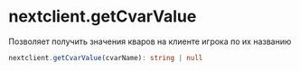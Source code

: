 # nextclient.getCvarValue

Позволяет получить значения кваров на клиенте игрока по их названию


```ts title="Сигнатура"
nextclient.getCvarValue(cvarName): string | null
```